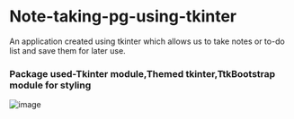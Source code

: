 # Note-taking-pg-using-tkinter

An application created using tkinter which allows us to take notes or to-do list and save them for later use.
### Package used-Tkinter module,Themed tkinter,TtkBootstrap module for styling

![image](https://github.com/Kusuma-09/Note-taking-pg-using-tkinter/assets/106167161/c64e0283-93f5-4eba-95fd-87850f390b21)

